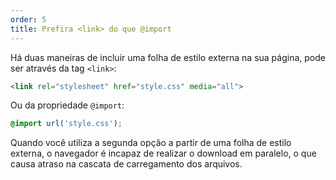 ```yaml
---
order: 5
title: Prefira <link> do que @import
---
```


Há duas maneiras de incluir uma folha de estilo externa na sua página, pode ser através da tag `<link>`:

```html
<link rel="stylesheet" href="style.css" media="all">
```

Ou da propriedade `@import`:

```css
@import url('style.css');
```

Quando você utiliza a segunda opção a partir de uma folha de estilo externa, o navegador é incapaz de realizar o download em paralelo, o que causa atraso na cascata de carregamento dos arquivos.
